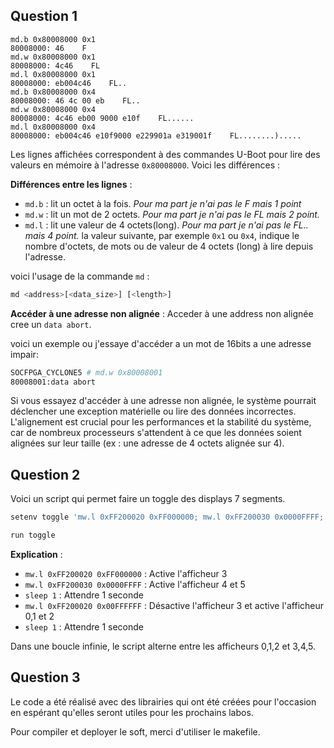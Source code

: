 ## Question 1
```
md.b 0x80008000 0x1
80008000: 46    F
md.w 0x80008000 0x1
80008000: 4c46    FL
md.l 0x80008000 0x1
80008000: eb004c46    FL..
md.b 0x80008000 0x4
80008000: 46 4c 00 eb    FL..
md.w 0x80008000 0x4
80008000: 4c46 eb00 9000 e10f    FL......
md.l 0x80008000 0x4
80008000: eb004c46 e10f9000 e229901a e319001f    FL........).....
```

Les lignes affichées correspondent à des commandes U-Boot pour lire des valeurs en mémoire à l'adresse `0x80008000`. Voici les différences :

**Différences entre les lignes** :
- `md.b` : lit un octet à la fois. *Pour ma part je n'ai pas le F mais 1 point*
- `md.w` : lit un mot de 2 octets. *Pour ma part je n'ai pas le FL mais 2 point.*
- `md.l` : lit une valeur de 4 octets(long). *Pour ma part je n'ai pas le FL.. mais 4 point.*
la valeur suivante, par exemple `0x1` ou `0x4`, indique le nombre d'octets, de mots ou de valeur de 4 octets (long) à lire depuis l'adresse.

voici l'usage de la commande `md` :
```sh
md <address>[<data_size>] [<length>]
```

**Accéder à une adresse non alignée** :
Acceder à une address non alignée cree un `data abort`. 

voici un exemple ou j'essaye d'accéder a un mot de 16bits a une adresse impair:

```sh
SOCFPGA_CYCLONE5 # md.w 0x80008001
80008001:data abort
``` 


Si vous essayez d'accéder à une adresse non alignée, le système pourrait déclencher une exception matérielle ou lire des données incorrectes. L'alignement est crucial pour les performances et la stabilité du système, car de nombreux processeurs s'attendent à ce que les données soient alignées sur leur taille (ex : une adresse de 4 octets alignée sur 4).

## Question 2

Voici un script qui permet faire un toggle des displays 7 segments.

```sh
setenv toggle 'mw.l 0xFF200020 0xFF000000; mw.l 0xFF200030 0x0000FFFF; sleep 1; mw.l 0xFF200020 0x00FFFFFF; mw.l 0xFF200030 0x00000000; sleep 1;'

run toggle
```

**Explication** :
- `mw.l 0xFF200020 0xFF000000` : Active l'afficheur 3
- `mw.l 0xFF200030 0x0000FFFF` : Active l'afficheur 4 et 5
- `sleep 1` : Attendre 1 seconde
- `mw.l 0xFF200020 0x00FFFFFF` : Désactive l'afficheur 3 et active l'afficheur 0,1 et 2
- `sleep 1` : Attendre 1 seconde

Dans une boucle infinie, le script alterne entre les afficheurs 0,1,2 et 3,4,5.

## Question 3

Le code a été réalisé avec des librairies qui ont été créées pour l'occasion en espérant qu'elles seront utiles pour les prochains labos. 

Pour compiler et deployer le soft, merci d'utiliser le makefile.



